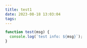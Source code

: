 ```yaml
---
title: test1
date: 2023-08-18 13:03:04
tags:
---
```


``` javascript
function test(msg) {
  console.log(`test info: ${msg}`);
}
```